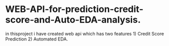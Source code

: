# WEB-API-for-prediction-credit-score-and-Auto-EDA-analysis.
in thisproject i have created web api which has two features 1) Credit Score Prediction 2) Automated EDA. 
